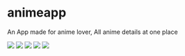 # animeapp

An App made for anime lover, All anime details at one place

![](Assets/readmeImages/01.png)
![](Assets/readmeImages/02.png)
![](Assets/readmeImages/03.png)
![](Assets/readmeImages/04.png)
![](Assets/readmeImages/05.png)

